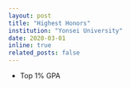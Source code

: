 ```yaml
---
layout: post
title: "Highest Honors"
institution: "Yonsei University"
date: 2020-03-01
inline: true
related_posts: false
---
```

- Top 1% GPA  
